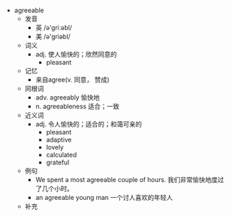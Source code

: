 - agreeable
  - 发音
    - 英 /ə'griːəbl/
    - 美 /ə'ɡriəbl/
  - 词义
    - adj. 使人愉快的；欣然同意的
      - pleasant
  - 记忆
    - 来自agree(v. 同意， 赞成)
  - 同根词
    - adv. agreeably 愉快地
    - n. agreeableness 适合；一致
  - 近义词
    - adj. 令人愉快的；适合的；和蔼可亲的
      - pleasant
      - adaptive
      - lovely
      - calculated
      - grateful
  - 例句
    - We spent a most agreeable couple of hours. 我们非常愉快地度过了几个小时。
    - an agreeable young man 一个讨人喜欢的年轻人
  - 补充